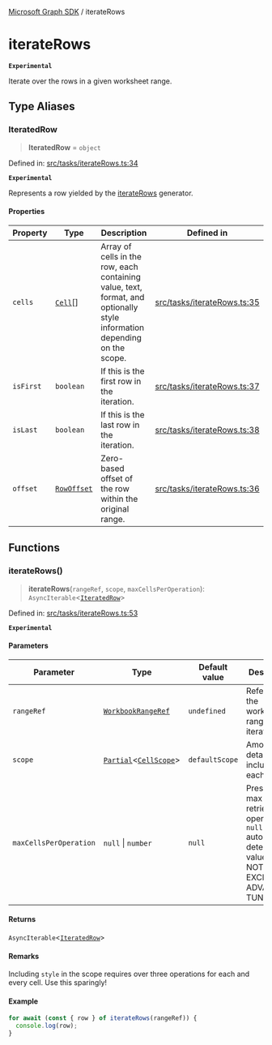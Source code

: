 [Microsoft Graph SDK](README.md) / iterateRows

# iterateRows

**`Experimental`**

Iterate over the rows in a given worksheet range.

## Type Aliases

### IteratedRow

> **IteratedRow** = `object`

Defined in: [src/tasks/iterateRows.ts:34](https://github.com/Future-Secure-AI/microsoft-graph/blob/main/src/tasks/iterateRows.ts#L34)

**`Experimental`**

Represents a row yielded by the [iterateRows](#iteraterows) generator.

#### Properties

| Property | Type | Description | Defined in |
| ------ | ------ | ------ | ------ |
| <a id="cells"></a> `cells` | [`Cell`](Cell.md#cell)[] | Array of cells in the row, each containing value, text, format, and optionally style information depending on the scope. | [src/tasks/iterateRows.ts:35](https://github.com/Future-Secure-AI/microsoft-graph/blob/main/src/tasks/iterateRows.ts#L35) |
| <a id="isfirst"></a> `isFirst` | `boolean` | If this is the first row in the iteration. | [src/tasks/iterateRows.ts:37](https://github.com/Future-Secure-AI/microsoft-graph/blob/main/src/tasks/iterateRows.ts#L37) |
| <a id="islast"></a> `isLast` | `boolean` | If this is the last row in the iteration. | [src/tasks/iterateRows.ts:38](https://github.com/Future-Secure-AI/microsoft-graph/blob/main/src/tasks/iterateRows.ts#L38) |
| <a id="offset"></a> `offset` | [`RowOffset`](Row.md#rowoffset) | Zero-based offset of the row within the original range. | [src/tasks/iterateRows.ts:36](https://github.com/Future-Secure-AI/microsoft-graph/blob/main/src/tasks/iterateRows.ts#L36) |

## Functions

### iterateRows()

> **iterateRows**(`rangeRef`, `scope`, `maxCellsPerOperation`): `AsyncIterable`\<[`IteratedRow`](#iteratedrow)\>

Defined in: [src/tasks/iterateRows.ts:53](https://github.com/Future-Secure-AI/microsoft-graph/blob/main/src/tasks/iterateRows.ts#L53)

**`Experimental`**

#### Parameters

| Parameter | Type | Default value | Description |
| ------ | ------ | ------ | ------ |
| `rangeRef` | [`WorkbookRangeRef`](WorkbookRange-1.md#workbookrangeref) | `undefined` | Reference to the workbook range to iterate over. |
| `scope` | [`Partial`](https://www.typescriptlang.org/docs/handbook/utility-types.html#partialtype)\<[`CellScope`](Cell.md#cellscope)\> | `defaultScope` | Amount of detail to include for each cell. |
| `maxCellsPerOperation` | `null` \| `number` | `null` | Prescribe max cells to retrieve per operation. `null` automatically determines value. DO NOT SET EXCEPT FOR ADVANCED TUNING. |

#### Returns

`AsyncIterable`\<[`IteratedRow`](#iteratedrow)\>

#### Remarks

Including `style` in the scope requires over three operations for each and every cell. Use this sparingly!

#### Example

```ts
for await (const { row } of iterateRows(rangeRef)) {
  console.log(row);
}
```
